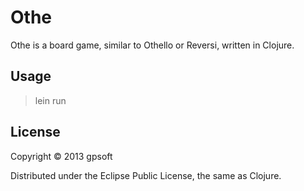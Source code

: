 # Othe

Othe is a board game, similar to Othello or Reversi, written in Clojure.

## Usage

>lein run

## License

Copyright © 2013 gpsoft

Distributed under the Eclipse Public License, the same as Clojure.
